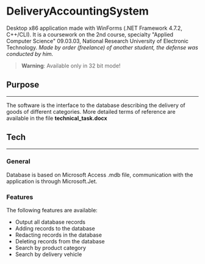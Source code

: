 # DeliveryAccountingSystem
Desktop x86 application made with WinForms (.NET Framework 4.7.2, C++/CLI). It is a coursework on the 2nd course, specialty "Applied Computer Science" 09.03.03, National Research University of Electronic Technology. *Made by order (freelance) of another student, the defense was conducted by him.*

> **Warning**: Available only in 32 bit mode!


## Purpose
---
The software is the interface to the database describing the delivery of goods of different categories. More detailed terms of reference are available in the file **technical_task.docx**

## Tech
---

### **General**
Database is based on Microsoft Access .mdb file, communication with the application is through Microsoft.Jet.

### **Features**
The following features are available:
* Output all database records
* Adding records to the database
* Redacting records in the database
* Deleting records from the database
* Search by product category
* Search by delivery vehicle 

